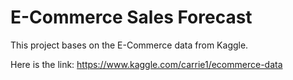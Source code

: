 # E-Commerce Sales Forecast

This project bases on the E-Commerce data from Kaggle.

Here is the link: https://www.kaggle.com/carrie1/ecommerce-data